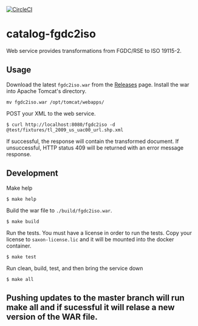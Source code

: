 [![CircleCI](https://circleci.com/gh/GSA/catalog-fgdc2iso.svg?style=svg)](https://circleci.com/gh/GSA/catalog-fgdc2iso)

# catalog-fgdc2iso

Web service provides transformations from FGDC/RSE to ISO 19115-2.


## Usage

Download the latest `fgdc2iso.war` from the [Releases](./releases) page. Install
the war into Apache Tomcat's directory.

    mv fgdc2iso.war /opt/tomcat/webapps/

POST your XML to the web service.

    $ curl http://localhost:8080/fgdc2iso -d @test/fixtures/tl_2009_us_uac00_url.shp.xml

If successful, the response will contain the transformed document. If
unsuccessful, HTTP status 409 will be returned with an error message response.


## Development

Make help

    $ make help

Build the war file to `./build/fgdc2iso.war`.

    $ make build

Run the tests. You must have a license in order to run the tests. Copy your
license to `saxon-license.lic` and it will be mounted into the docker container.

    $ make test

Run clean, build, test, and then bring the service down

    $ make all

## Pushing updates to the master branch will run make all and if sucessful it will relase a new version of the WAR file.
